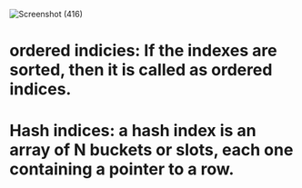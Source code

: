![Screenshot (416)](https://user-images.githubusercontent.com/89120960/204846023-11e345f6-2919-4e90-a3fe-716a3bdad18d.png)
<div><h1> ordered indicies: If the indexes are sorted, then it is called as ordered indices. </h1></div>
<h1> Hash indices:  a hash index is an array of N buckets or slots, each one containing a pointer to a row.</h1?
